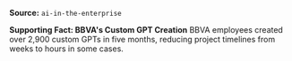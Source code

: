 **Source:** `ai-in-the-enterprise`

**Supporting Fact: BBVA's Custom GPT Creation**
BBVA employees created over 2,900 custom GPTs in five months, reducing project timelines from weeks to hours in some cases.
